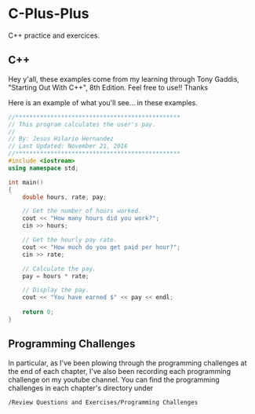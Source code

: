 # C-Plus-Plus
C++ practice and exercices.

## C++
Hey y'all, these examples come from my learning through Tony Gaddis, "Starting Out With C++", 8th Edition. 
Feel free to use!! Thanks

Here is an example of what you'll see... in these examples. 
```C++
//***********************************************
// This program calculates the user's pay.
//
// By: Jesus Hilario Hernandez
// Last Updated: November 21, 2016
//***********************************************
#include <iostream>
using namespace std;

int main()
{
    double hours, rate, pay;

    // Get the number of hours worked.
    cout << "How many hours did you work?";
    cin >> hours;

    // Get the hourly pay rate.
    cout << "How much do you get paid per hour?";
    cin >> rate;

    // Calculate the pay.
    pay = hours * rate;

    // Display the pay.
    cout << "You have earned $" << pay << endl;
    
    return 0;
}
```

## Programming Challenges
In particular, as I've been plowing through the programming challenges at the end of each chapter, I've also been recording each programming challenge on my youtube channel. You can find the programming challenges in each chapter's directory under 
```
/Review Questions and Exercises/Programming Challenges
```
